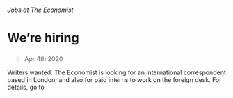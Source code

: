 ###### Jobs at The Economist
# We’re hiring 
#####  
> Apr 4th 2020 
Writers wanted: The Economist is looking for an international correspondent based in London; and also for paid interns to work on the foreign desk. For details, go to 
